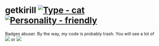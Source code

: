 # getkirill [![Type - cat](https://img.shields.io/badge/type-cat-brightgreen)](https://img.shields.io/badge/type-cat-brightgreen) [![Personality - friendly](https://img.shields.io/badge/personality-friendly-brightgreen)](https://img.shields.io/badge/personality-friendly-brightgreen)
Badges abuser. By the way, my code is probably trash. 
You will see a lot of ![](https://img.shields.io/badge/status-deprecated-yellow) or ![](https://img.shields.io/badge/status-stale-yellow)
